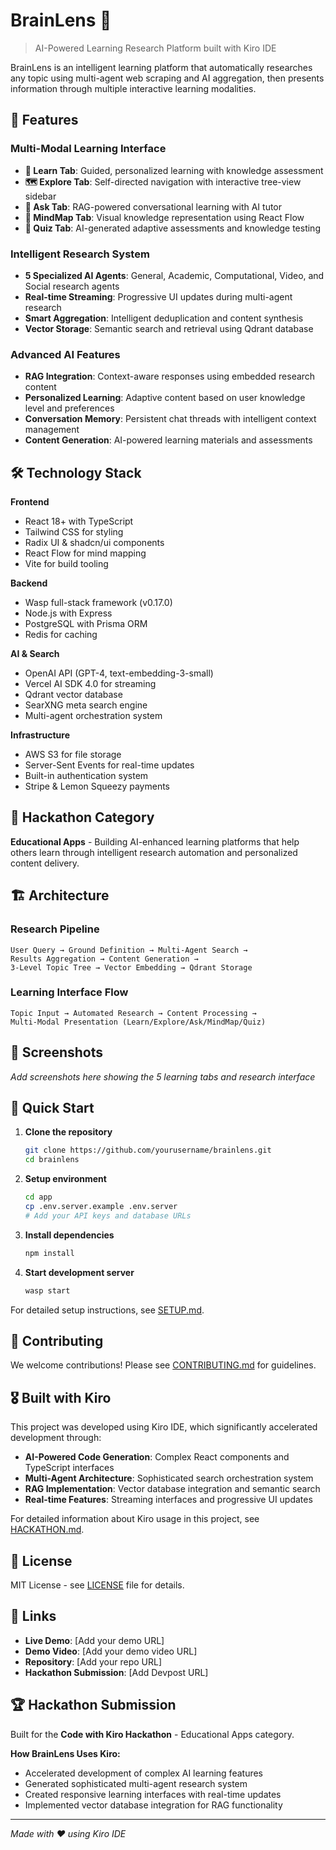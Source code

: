 # BrainLens 🧠

> AI-Powered Learning Research Platform built with Kiro IDE

BrainLens is an intelligent learning platform that automatically researches any topic using multi-agent web scraping and AI aggregation, then presents information through multiple interactive learning modalities.

## 🚀 Features

### Multi-Modal Learning Interface
- **🎯 Learn Tab**: Guided, personalized learning with knowledge assessment
- **🗺️ Explore Tab**: Self-directed navigation with interactive tree-view sidebar
- **💬 Ask Tab**: RAG-powered conversational learning with AI tutor
- **🧠 MindMap Tab**: Visual knowledge representation using React Flow
- **📝 Quiz Tab**: AI-generated adaptive assessments and knowledge testing

### Intelligent Research System
- **5 Specialized AI Agents**: General, Academic, Computational, Video, and Social research agents
- **Real-time Streaming**: Progressive UI updates during multi-agent research
- **Smart Aggregation**: Intelligent deduplication and content synthesis
- **Vector Storage**: Semantic search and retrieval using Qdrant database

### Advanced AI Features
- **RAG Integration**: Context-aware responses using embedded research content
- **Personalized Learning**: Adaptive content based on user knowledge level and preferences
- **Conversation Memory**: Persistent chat threads with intelligent context management
- **Content Generation**: AI-powered learning materials and assessments

## 🛠️ Technology Stack

**Frontend**
- React 18+ with TypeScript
- Tailwind CSS for styling
- Radix UI & shadcn/ui components
- React Flow for mind mapping
- Vite for build tooling

**Backend**
- Wasp full-stack framework (v0.17.0)
- Node.js with Express
- PostgreSQL with Prisma ORM
- Redis for caching

**AI & Search**
- OpenAI API (GPT-4, text-embedding-3-small)
- Vercel AI SDK 4.0 for streaming
- Qdrant vector database
- SearXNG meta search engine
- Multi-agent orchestration system

**Infrastructure**
- AWS S3 for file storage
- Server-Sent Events for real-time updates
- Built-in authentication system
- Stripe & Lemon Squeezy payments

## 🎯 Hackathon Category

**Educational Apps** - Building AI-enhanced learning platforms that help others learn through intelligent research automation and personalized content delivery.

## 🏗️ Architecture

### Research Pipeline
```
User Query → Ground Definition → Multi-Agent Search → 
Results Aggregation → Content Generation → 
3-Level Topic Tree → Vector Embedding → Qdrant Storage
```

### Learning Interface Flow
```
Topic Input → Automated Research → Content Processing → 
Multi-Modal Presentation (Learn/Explore/Ask/MindMap/Quiz)
```

## 📸 Screenshots

*Add screenshots here showing the 5 learning tabs and research interface*

## 🚀 Quick Start

1. **Clone the repository**
   ```bash
   git clone https://github.com/yourusername/brainlens.git
   cd brainlens
   ```

2. **Setup environment**
   ```bash
   cd app
   cp .env.server.example .env.server
   # Add your API keys and database URLs
   ```

3. **Install dependencies**
   ```bash
   npm install
   ```

4. **Start development server**
   ```bash
   wasp start
   ```

For detailed setup instructions, see [SETUP.md](SETUP.md).

## 🤝 Contributing

We welcome contributions! Please see [CONTRIBUTING.md](CONTRIBUTING.md) for guidelines.

## 🎖️ Built with Kiro

This project was developed using Kiro IDE, which significantly accelerated development through:

- **AI-Powered Code Generation**: Complex React components and TypeScript interfaces
- **Multi-Agent Architecture**: Sophisticated search orchestration system
- **RAG Implementation**: Vector database integration and semantic search
- **Real-time Features**: Streaming interfaces and progressive UI updates

For detailed information about Kiro usage in this project, see [HACKATHON.md](HACKATHON.md).

## 📄 License

MIT License - see [LICENSE](LICENSE) file for details.

## 🔗 Links

- **Live Demo**: [Add your demo URL]
- **Demo Video**: [Add your demo video URL]
- **Repository**: [Add your repo URL]
- **Hackathon Submission**: [Add Devpost URL]

## 🏆 Hackathon Submission

Built for the **Code with Kiro Hackathon** - Educational Apps category.

**How BrainLens Uses Kiro:**
- Accelerated development of complex AI learning features
- Generated sophisticated multi-agent research system
- Created responsive learning interfaces with real-time updates
- Implemented vector database integration for RAG functionality

---

*Made with ❤️ using Kiro IDE*